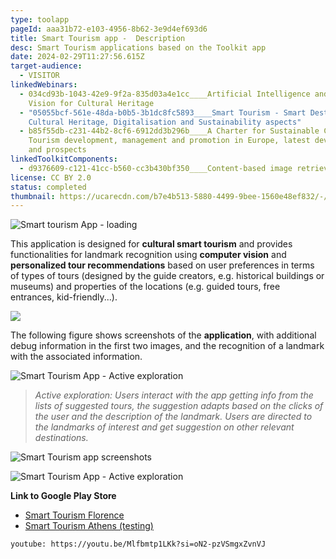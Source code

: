 ```yaml
---
type: toolapp
pageId: aaa31b72-e103-4956-8b62-3e9d4ef693d6
title: Smart Tourism app -  Description
desc: Smart Tourism applications based on the Toolkit app
date: 2024-02-29T11:27:56.615Z
target-audience:
  - VISITOR
linkedWebinars:
  - 034cd93b-1043-42e9-9f2a-835d03a4e1cc____Artificial Intelligence and Computer
    Vision for Cultural Heritage
  - "05055bcf-561e-48da-b0b5-3b1dc8fc5893____Smart Tourism - Smart Destinations:
    Cultural Heritage, Digitalisation and Sustainability aspects"
  - b85f55db-c231-44b2-8cf6-6912dd3b296b____A Charter for Sustainable Cultural
    Tourism development, management and promotion in Europe, latest developments
    and prospects
linkedToolkitComponents:
  - d9376609-c121-41cc-b560-cc3b430bf350____Content-based image retrieval (CBIR)
license: CC BY 2.0
status: completed
thumbnail: https://ucarecdn.com/b7e4b513-5880-4499-9bee-1560e48ef832/-/preview/
---
```

![Smart tourism App - loading](https://ucarecdn.com/4603f79e-ab08-4a14-bbb4-34bc69f2277e/ "Smart tourism App - loading")

This application is designed for **cultural smart tourism** and provides functionalities for landmark recognition using **computer vision** and **personalized tour recommendations** based on user preferences in terms of types of tours (designed by the guide creators, e.g. historical buildings or museums) and properties of the locations (e.g. guided tours, free entrances, kid-friendly...).

![](https://ucarecdn.com/f19777d1-6207-49d1-b422-7b4d25670cf7/-/preview/-/enhance/23/)

The following figure shows screenshots of the **application**, with additional debug information in the first two images, and the recognition of a landmark with the associated information. 

![Smart Tourism App - Active exploration](https://ucarecdn.com/4c64f157-1618-49c3-a1d9-8a5abd30c25e/ "Smart Tourism App - Active exploration")

> *Active exploration: Users interact with the app getting info from the lists of suggested tours, the suggestion adapts based on the clicks of the user and the description of the landmark. Users are directed to the landmarks of interest and get suggestion on other relevant destinations.*

![Smart Tourism app screenshots](https://ucarecdn.com/40275c1b-6d6a-44e7-8609-f3dc324b71b0/-/crop/771x500/0,0/-/preview/ "Smart Tourism app screenshots")

![Smart Tourism App - Active exploration](https://ucarecdn.com/3cc5d969-6176-4cd1-9c69-60cbe91de4a5/ "Smart Tourism App - Active exploration")

**Link to Google Play Store**

* [Smart Tourism Florence](<* https://play.google.com/store/apps/details?id=org.reinherit.lite.examples.classification>)
* [Smart Tourism Athens (testing)](https://play.google.com/apps/testing/org.reinherit.lite.examples.classification.athens)

`youtube: https://youtu.be/Mlfbmtp1LKk?si=oN2-pzVSmgxZvnVJ`